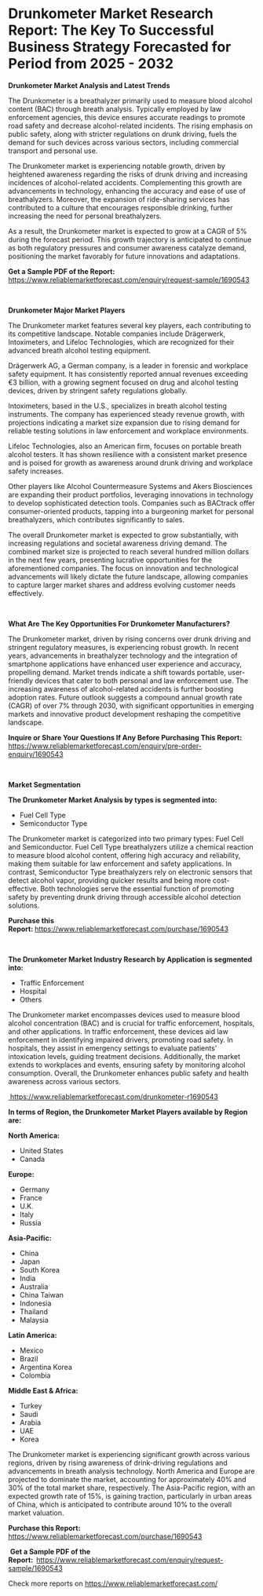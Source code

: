 <p><h1>Drunkometer Market Research Report: The Key To Successful Business Strategy Forecasted for Period from 2025 - 2032</h1></p><p><strong>Drunkometer Market Analysis and Latest Trends</strong></p>
<p><p>The Drunkometer is a breathalyzer primarily used to measure blood alcohol content (BAC) through breath analysis. Typically employed by law enforcement agencies, this device ensures accurate readings to promote road safety and decrease alcohol-related incidents. The rising emphasis on public safety, along with stricter regulations on drunk driving, fuels the demand for such devices across various sectors, including commercial transport and personal use.</p><p>The Drunkometer market is experiencing notable growth, driven by heightened awareness regarding the risks of drunk driving and increasing incidences of alcohol-related accidents. Complementing this growth are advancements in technology, enhancing the accuracy and ease of use of breathalyzers. Moreover, the expansion of ride-sharing services has contributed to a culture that encourages responsible drinking, further increasing the need for personal breathalyzers. </p><p>As a result, the Drunkometer market is expected to grow at a CAGR of 5% during the forecast period. This growth trajectory is anticipated to continue as both regulatory pressures and consumer awareness catalyze demand, positioning the market favorably for future innovations and adaptations.</p></p>
<p><strong>Get a Sample PDF of the Report:&nbsp;</strong> <a href="https://www.reliablemarketforecast.com/enquiry/request-sample/1690543?utm_campaign=3530&utm_medium=2&utm_source=Github&utm_content=ia&utm_term=11042025&utm_id=drunkometer">https://www.reliablemarketforecast.com/enquiry/request-sample/1690543</a></p>
<p>&nbsp;</p>
<p><strong>Drunkometer Major Market Players</strong></p>
<p><p>The Drunkometer market features several key players, each contributing to its competitive landscape. Notable companies include Drägerwerk, Intoximeters, and Lifeloc Technologies, which are recognized for their advanced breath alcohol testing equipment.</p><p>Drägerwerk AG, a German company, is a leader in forensic and workplace safety equipment. It has consistently reported annual revenues exceeding €3 billion, with a growing segment focused on drug and alcohol testing devices, driven by stringent safety regulations globally.</p><p>Intoximeters, based in the U.S., specializes in breath alcohol testing instruments. The company has experienced steady revenue growth, with projections indicating a market size expansion due to rising demand for reliable testing solutions in law enforcement and workplace environments.</p><p>Lifeloc Technologies, also an American firm, focuses on portable breath alcohol testers. It has shown resilience with a consistent market presence and is poised for growth as awareness around drunk driving and workplace safety increases.</p><p>Other players like Alcohol Countermeasure Systems and Akers Biosciences are expanding their product portfolios, leveraging innovations in technology to develop sophisticated detection tools. Companies such as BACtrack offer consumer-oriented products, tapping into a burgeoning market for personal breathalyzers, which contributes significantly to sales.</p><p>The overall Drunkometer market is expected to grow substantially, with increasing regulations and societal awareness driving demand. The combined market size is projected to reach several hundred million dollars in the next few years, presenting lucrative opportunities for the aforementioned companies. The focus on innovation and technological advancements will likely dictate the future landscape, allowing companies to capture larger market shares and address evolving customer needs effectively.</p></p>
<p>&nbsp;</p>
<p><strong>What Are The Key Opportunities For Drunkometer Manufacturers?</strong></p>
<p><p>The Drunkometer market, driven by rising concerns over drunk driving and stringent regulatory measures, is experiencing robust growth. In recent years, advancements in breathalyzer technology and the integration of smartphone applications have enhanced user experience and accuracy, propelling demand. Market trends indicate a shift towards portable, user-friendly devices that cater to both personal and law enforcement use. The increasing awareness of alcohol-related accidents is further boosting adoption rates. Future outlook suggests a compound annual growth rate (CAGR) of over 7% through 2030, with significant opportunities in emerging markets and innovative product development reshaping the competitive landscape.</p></p>
<p><strong>Inquire or Share Your Questions If Any Before Purchasing This Report:</strong> <a href="https://www.reliablemarketforecast.com/enquiry/pre-order-enquiry/1690543?utm_campaign=3530&utm_medium=2&utm_source=Github&utm_content=ia&utm_term=11042025&utm_id=drunkometer">https://www.reliablemarketforecast.com/enquiry/pre-order-enquiry/1690543</a></p>
<p>&nbsp;</p>
<p><strong>Market Segmentation</strong></p>
<p><strong>The Drunkometer Market Analysis by types is segmented into:</strong></p>
<p><ul><li>Fuel Cell Type</li><li>Semiconductor Type</li></ul></p>
<p><p>The Drunkometer market is categorized into two primary types: Fuel Cell and Semiconductor. Fuel Cell Type breathalyzers utilize a chemical reaction to measure blood alcohol content, offering high accuracy and reliability, making them suitable for law enforcement and safety applications. In contrast, Semiconductor Type breathalyzers rely on electronic sensors that detect alcohol vapor, providing quicker results and being more cost-effective. Both technologies serve the essential function of promoting safety by preventing drunk driving through accessible alcohol detection solutions.</p></p>
<p><strong>Purchase this Report:&nbsp;</strong><a href="https://www.reliablemarketforecast.com/purchase/1690543?utm_campaign=3530&utm_medium=2&utm_source=Github&utm_content=ia&utm_term=11042025&utm_id=drunkometer">https://www.reliablemarketforecast.com/purchase/1690543</a></p>
<p>&nbsp;</p>
<p><strong>The Drunkometer Market Industry Research by Application is segmented into:</strong></p>
<p><ul><li>Traffic Enforcement</li><li>Hospital</li><li>Others</li></ul></p>
<p><p>The Drunkometer market encompasses devices used to measure blood alcohol concentration (BAC) and is crucial for traffic enforcement, hospitals, and other applications. In traffic enforcement, these devices aid law enforcement in identifying impaired drivers, promoting road safety. In hospitals, they assist in emergency settings to evaluate patients' intoxication levels, guiding treatment decisions. Additionally, the market extends to workplaces and events, ensuring safety by monitoring alcohol consumption. Overall, the Drunkometer enhances public safety and health awareness across various sectors.</p></p>
<p><a href="https://www.reliablemarketforecast.com/drunkometer-r1690543?utm_campaign=3530&utm_medium=2&utm_source=Github&utm_content=ia&utm_term=11042025&utm_id=drunkometer">&nbsp;https://www.reliablemarketforecast.com/drunkometer-r1690543</a></p>
<p><strong>In terms of Region, the Drunkometer Market Players available by Region are:</strong></p>
<p>
    <p> <strong> North America: </strong>
        <ul>
            <li>United States</li>
            <li>Canada</li>
        </ul>
        </p> 
    <p> <strong> Europe: </strong>
        <ul>
            <li>Germany</li>
            <li>France</li>
            <li>U.K.</li>
            <li>Italy</li>
            <li>Russia</li>
        </ul>
        </p> 
    <p> <strong> Asia-Pacific: </strong>
        <ul>
            <li>China</li>
            <li>Japan</li>
            <li>South Korea</li>
            <li>India</li>
            <li>Australia</li>
            <li>China Taiwan</li>
            <li>Indonesia</li>
            <li>Thailand</li>
            <li>Malaysia</li>
        </ul>
        </p> 
    <p> <strong> Latin America: </strong>
        <ul>
            <li>Mexico</li>
            <li>Brazil</li>
            <li>Argentina Korea</li>
            <li>Colombia</li>
        </ul>
        </p> 
    <p> <strong> Middle East & Africa: </strong>
        <ul>
            <li>Turkey</li>
            <li>Saudi</li>
            <li>Arabia</li>
            <li>UAE</li>
            <li>Korea</li>
        </ul>
    </p>
    </p>
<p><p>The Drunkometer market is experiencing significant growth across various regions, driven by rising awareness of drink-driving regulations and advancements in breath analysis technology. North America and Europe are projected to dominate the market, accounting for approximately 40% and 30% of the total market share, respectively. The Asia-Pacific region, with an expected growth rate of 15%, is gaining traction, particularly in urban areas of China, which is anticipated to contribute around 10% to the overall market valuation.</p></p>
<p><strong>Purchase this Report: </strong><a href="https://www.reliablemarketforecast.com/purchase/1690543?utm_campaign=3530&utm_medium=2&utm_source=Github&utm_content=ia&utm_term=11042025&utm_id=drunkometer">https://www.reliablemarketforecast.com/purchase/1690543</a></p>
<p>&nbsp;<strong>Get a Sample PDF of the Report:&nbsp;&nbsp;</strong><a href="https://www.reliablemarketforecast.com/enquiry/request-sample/1690543?utm_campaign=3530&utm_medium=2&utm_source=Github&utm_content=ia&utm_term=11042025&utm_id=drunkometer">https://www.reliablemarketforecast.com/enquiry/request-sample/1690543</a></p>
<p><strong></strong></p>
<p>Check more reports on <a href="https://www.reliablemarketforecast.com/?utm_campaign=3530&utm_medium=2&utm_source=Github&utm_content=ia&utm_term=11042025&utm_id=drunkometer">https://www.reliablemarketforecast.com/</a></p>